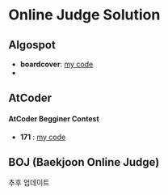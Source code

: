 # Online Judge Solution
## Algospot
* __boardcover__: [my code][link1]      
* 

[link1]: https://github.com/ssun-g/solution/blob/master/Algospot/boardcover.cpp

## AtCoder
#### AtCoder Begginer Contest     
* __171__ : [my code][link]

[link]: https://github.com/ssun-g/solution/tree/master/AtCoder/ABC/171

## BOJ (Baekjoon Online Judge)
추후 업데이트

